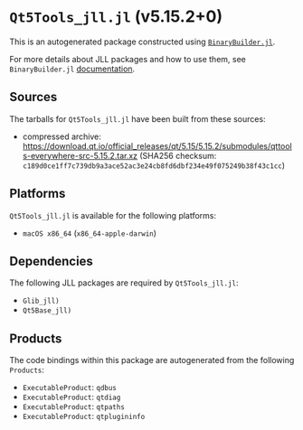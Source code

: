 # `Qt5Tools_jll.jl` (v5.15.2+0)

This is an autogenerated package constructed using [`BinaryBuilder.jl`](https://github.com/JuliaPackaging/BinaryBuilder.jl).

For more details about JLL packages and how to use them, see `BinaryBuilder.jl` [documentation](https://juliapackaging.github.io/BinaryBuilder.jl/dev/jll/).

## Sources

The tarballs for `Qt5Tools_jll.jl` have been built from these sources:

* compressed archive: https://download.qt.io/official_releases/qt/5.15/5.15.2/submodules/qttools-everywhere-src-5.15.2.tar.xz (SHA256 checksum: `c189d0ce1ff7c739db9a3ace52ac3e24cb8fd6dbf234e49f075249b38f43c1cc`)

## Platforms

`Qt5Tools_jll.jl` is available for the following platforms:

* `macOS x86_64` (`x86_64-apple-darwin`)

## Dependencies

The following JLL packages are required by `Qt5Tools_jll.jl`:

* `Glib_jll)`
* `Qt5Base_jll)`

## Products

The code bindings within this package are autogenerated from the following `Products`:

* `ExecutableProduct`: `qdbus`
* `ExecutableProduct`: `qtdiag`
* `ExecutableProduct`: `qtpaths`
* `ExecutableProduct`: `qtplugininfo`
